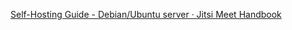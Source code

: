[Self-Hosting Guide - Debian/Ubuntu server · Jitsi Meet Handbook](https://jitsi.github.io/handbook/docs/devops-guide/devops-guide-quickstart)